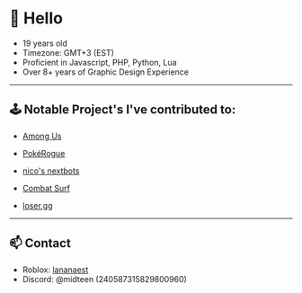 # 👋 Hello

-  19 years old
-  Timezone: GMT+3 (EST)
-  Proficient in Javascript, PHP, Python, Lua
-  Over 8+ years of Graphic Design Experience

---

## 🕹️ Notable Project's I've contributed to:

- [Among Us](https://www.innersloth.com/games/among-us/)

- [PokéRogue](https://pokerogue.net/)  

- [nico's nextbots](https://www.roblox.com/games/10118559731/nicos-nextbots) 

- [Combat Surf](https://www.roblox.com/games/16167223198/Combat-Surf)

- [loser.gg](https://loser.gg)

---

## 📫 Contact
- Roblox: [lananaest](https://www.roblox.com/users/2434039837/profile)
- Discord: @midteen (240587315829800960)
